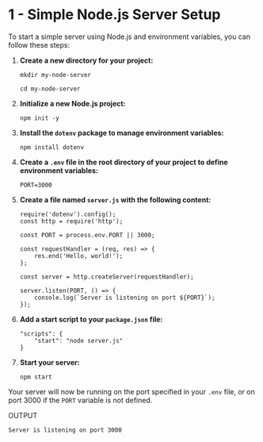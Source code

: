 # 1 - Simple Node.js Server Setup
 
To start a simple server using Node.js and environment variables, you can follow these steps:

1. **Create a new directory for your project:**
   
   ```
   mkdir my-node-server
   ```
   ```
   cd my-node-server
   ```
   

2. **Initialize a new Node.js project:**
   
   ```
   npm init -y
   ```

3. **Install the `dotenv` package to manage environment variables:**
   
   ```
   npm install dotenv
   ```

4. **Create a `.env` file in the root directory of your project to define environment variables:**
   
   ```
   PORT=3000
   ```

5. **Create a file named `server.js` with the following content:**

   ```
   require('dotenv').config();
   const http = require('http');

   const PORT = process.env.PORT || 3000;

   const requestHandler = (req, res) => {
       res.end('Hello, world!');
   };

   const server = http.createServer(requestHandler);

   server.listen(PORT, () => {
       console.log(`Server is listening on port ${PORT}`);
   });
   ```

6. **Add a start script to your `package.json` file:**

    ```
    "scripts": {
        "start": "node server.js"
    }
    ```
   

7. **Start your server:**
   
    ```
    npm start
    ```
   

Your server will now be running on the port specified in your `.env` file, or on port 3000 if the `PORT` variable is not defined.

OUTPUT

```
Server is listening on port 3000
```